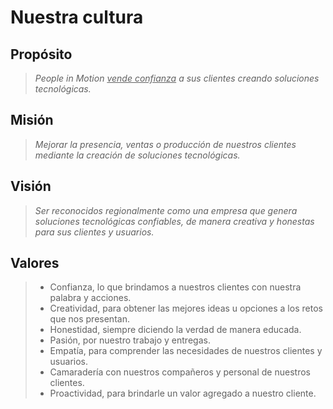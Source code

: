 # Nuestra cultura

## Propósito
>_People in Motion <u>vende confianza</u> a sus clientes creando soluciones tecnológicas._

## Misión
>_Mejorar la presencia, ventas o producción de nuestros clientes mediante la creación de soluciones tecnológicas._

## Visión
>_Ser reconocidos regionalmente como una empresa que genera soluciones tecnológicas confiables, de manera creativa y honestas para sus clientes y usuarios._

## Valores
>- Confianza, lo que brindamos a nuestros clientes con nuestra palabra y acciones.
>- Creatividad, para obtener las mejores ideas u opciones a los retos que nos presentan.
>- Honestidad, siempre diciendo la verdad de manera educada.
>- Pasión, por nuestro trabajo y entregas.
>- Empatía, para comprender las necesidades de nuestros clientes y usuarios.
>- Camaradería con nuestros compañeros y personal de nuestros clientes.
>- Proactividad, para brindarle un valor agregado a nuestro cliente.
